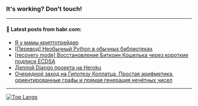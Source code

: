 ### It's working? Don't touch!

---
<!--
#### 🛠️ Technical stack:

![C++](https://img.shields.io/badge/C++-informational?logo=c%2B%2B&style=flat&logoColor=white&color=9C033A)
![Java](https://img.shields.io/badge/Java-informational?logo=java&style=flat&logoColor=white&color=007396)
![Kotlin](https://img.shields.io/badge/Kotlin-informational?logo=Kotlin&style=flat&logoColor=white&color=0095D5)
![JS](https://img.shields.io/badge/JS-informational?logo=javaScript&style=flat&logoColor=black&color=F7Df1E) <br>
![HTML5](https://img.shields.io/badge/HTML5-informational?logo=html5&style=flat&logoColor=white&color=E34F26)
![CSS3](https://img.shields.io/badge/CSS3-informational?logo=css3&style=flat&logoColor=white&color=157286)
![Sass](https://img.shields.io/badge/Saas-informational?logo=sass&style=flat&logoColor=white&color=hotpink)
![PHP](https://img.shields.io/badge/PHP-informational?logo=php&style=flat&logoColor=white&color=777BB4) <br>
![WebPAck](https://img.shields.io/badge/WebPack-informational?logo=webPack&style=flat&logoColor=white&color=FF6F00)
![Bootstrap](https://img.shields.io/badge/Bootstrap-informational?logo=Bootstrap&style=flat&logoColor=white&color=7952B3)
![MySQL](https://img.shields.io/badge/MySQL-informational?logo=MySQL&style=flat&logoColor=white&color=00f) <br>
![NodeJS](https://img.shields.io/badge/NodeJS-informational?logo=node.js&style=flat&logoColor=white&color=43853D)
![Spring](https://img.shields.io/badge/Spring-informational?logo=Spring&style=flat&logoColor=white&color=0A9EDC)
![Angular](https://img.shields.io/badge/Vue-informational?logo=vue.js&style=flat&logoColor=white&color=red)
![Git](https://img.shields.io/badge/Git-informational?logo=git&style=flat&logoColor=white&color=darkorange)

___
-->

#### 💬 Latest posts from habr.com:

<!-- BLOG-POST-LIST:START -->
- [Я у мамы криптотрейдер](https://habr.com/ru/post/683814/?utm_source=habrahabr&utm_medium=rss&utm_campaign=683814)
- [[Перевод] Необычный Python в обычных библиотеках](https://habr.com/ru/post/683744/?utm_source=habrahabr&utm_medium=rss&utm_campaign=683744)
- [[recovery mode] Восстановление Биткоин Кошелька через короткие подписи ECDSA](https://habr.com/ru/post/683802/?utm_source=habrahabr&utm_medium=rss&utm_campaign=683802)
- [Деплой Django проекта на Heroku](https://habr.com/ru/post/683796/?utm_source=habrahabr&utm_medium=rss&utm_campaign=683796)
- [Очередной заход на Гипотезу Коллатца. Простая арифметика, ориентированные графы и прямая генерация нечётных чисел](https://habr.com/ru/post/683788/?utm_source=habrahabr&utm_medium=rss&utm_campaign=683788)
<!-- BLOG-POST-LIST:END -->

---

[![Top Langs](https://github-readme-stats.vercel.app/api/top-langs/?username=zloylis&layout=compact&hide_border=true&theme=dracula)](https://github.com/zloylis)

